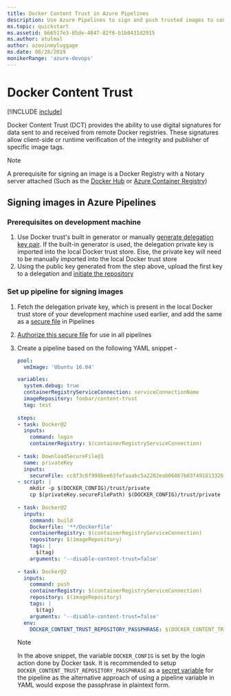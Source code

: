 ```yaml
---
title: Docker Content Trust in Azure Pipelines
description: Use Azure Pipelines to sign and push trusted images to container registries
ms.topic: quickstart
ms.assetid: b66517e3-85de-4847-82f6-b1b0431d2915
ms.author: atulmal
author: azooinmyluggage
ms.date: 08/28/2019
monikerRange: 'azure-devops'
---
```

# Docker Content Trust

[!INCLUDE [include](../../includes/version-team-services.md)]

Docker Content Trust (DCT) provides the ability to use digital signatures for data sent to and received from remote Docker registries. These signatures allow client-side or runtime verification of the integrity and publisher of specific image tags.

> [!NOTE]
> A prerequisite for signing an image is a Docker Registry with a Notary server attached (Such as the [Docker Hub](https://docs.docker.com/engine/security/trust/content_trust/) or [Azure Container Registry](https://docs.microsoft.com/azure/container-registry/container-registry-content-trust))

## Signing images in Azure Pipelines

### Prerequisites on development machine

1. Use Docker trust's built in generator or manually [generate delegation key pair](https://docs.docker.com/engine/security/trust/trust_delegation/#using-docker-trust-to-generate-keys). If the built-in generator is used, the delegation private key is imported into the local Docker trust store. Else, the private key will need to be manually imported into the local Docker trust store
1. Using the public key generated from the step above, upload the first key to a delegation and [initiate the repository](https://docs.docker.com/engine/security/trust/trust_delegation/#initiating-the-repository)

### Set up pipeline for signing images

1. Fetch the delegation private key, which is present in the local Docker trust store of your development machine used earlier, and add the same as a [secure file](../../library/secure-files.md) in Pipelines
2. [Authorize this secure file](../../library/secure-files.md#secure-file-authorization) for use in all pipelines
3. Create a pipeline based on the following YAML snippet -

   ```YAML
   pool:
     vmImage: 'Ubuntu 16.04'

   variables:
     system.debug: true
     containerRegistryServiceConnection: serviceConnectionName
     imageRepository: foobar/content-trust
     tag: test
    
   steps:
   - task: Docker@2
     inputs:
       command: login
       containerRegistry: $(containerRegistryServiceConnection)
    
   - task: DownloadSecureFile@1
     name: privateKey
     inputs:
       secureFile: cc8f3c6f998bee63fefaaabc5a2202eab06867b83f491813326481f56a95466f.key
   - script: |
       mkdir -p $(DOCKER_CONFIG)/trust/private
       cp $(privateKey.secureFilePath) $(DOCKER_CONFIG)/trust/private
    
   - task: Docker@2
     inputs:
       command: build
       Dockerfile: '**/Dockerfile'
       containerRegistry: $(containerRegistryServiceConnection)
       repository: $(imageRepository)
       tags: |
         $(tag)
       arguments: '--disable-content-trust=false'
    
   - task: Docker@2
     inputs: 
       command: push
       containerRegistry: $(containerRegistryServiceConnection)
       repository: $(imageRepository)
       tags: |
         $(tag)
       arguments: '--disable-content-trust=false'
     env:
       DOCKER_CONTENT_TRUST_REPOSITORY_PASSPHRASE: $(DOCKER_CONTENT_TRUST_REPOSITORY_PASSPHRASE)
   ```
   > [!NOTE] 
   > In the above snippet, the variable `DOCKER_CONFIG` is set by the login action done by Docker task. It is recommended to setup `DOCKER_CONTENT_TRUST_REPOSITORY_PASSPHRASE` as a [secret variable](../../process/variables.md#secret-variables) for the pipeline as the alternative approach of using a pipeline variable in YAML would expose the passphrase in plaintext form.
